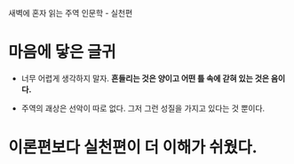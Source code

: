 새벽에 혼자 읽는 주역 인문학 - 실천편

# 마음에 닿은 글귀

- 너무 어렵게 생각하지 말자. **흔들리는 것은 양이고 어떤 틀 속에 갇혀 있는 것은 음이다.**

- 주역의 괘상은 선악이 따로 없다. 그저 그런 성질을 가지고 있다는 것 뿐이다.


# 이론편보다 실천편이 더 이해가 쉬웠다.

